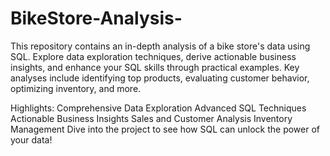 # BikeStore-Analysis-

This repository contains an in-depth analysis of a bike store's data using SQL. Explore data exploration techniques, derive actionable business insights, and enhance your SQL skills through practical examples. Key analyses include identifying top products, evaluating customer behavior, optimizing inventory, and more.

Highlights:
Comprehensive Data Exploration
Advanced SQL Techniques
Actionable Business Insights
Sales and Customer Analysis
Inventory Management
Dive into the project to see how SQL can unlock the power of your data!
